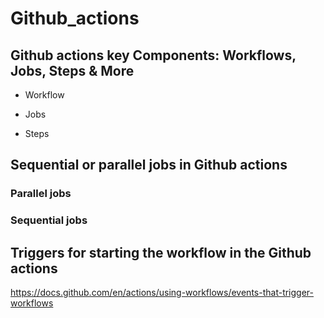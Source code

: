 # Github_actions

## Github actions key Components: Workflows, Jobs, Steps & More

- Workflow


- Jobs



- Steps



## Sequential or parallel jobs in Github actions

### Parallel jobs



### Sequential jobs




## Triggers for starting the workflow in the Github actions

https://docs.github.com/en/actions/using-workflows/events-that-trigger-workflows
